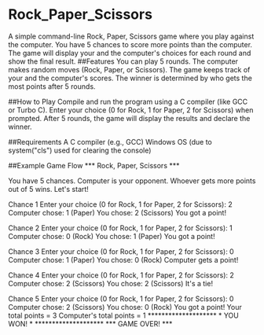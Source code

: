 # Rock_Paper_Scissors
A simple command-line Rock, Paper, Scissors game where you play against the computer. You have 5 chances to score more points than the computer. The game will display your and the computer's choices for each round and show the final result.
##Features
    You can play 5 rounds.
    The computer makes random moves (Rock, Paper, or Scissors).
    The game keeps track of your and the computer's scores.
    The winner is determined by who gets the most points after 5 rounds.

##How to Play
    Compile and run the program using a C compiler (like GCC or Turbo C).
    Enter your choice (0 for Rock, 1 for Paper, 2 for Scissors) when prompted.
    After 5 rounds, the game will display the results and declare the winner.

##Requirements
    A C compiler (e.g., GCC)
    Windows OS (due to system("cls") used for clearing the console)

##Example Game Flow
    *** Rock, Paper, Scissors ***

  You have 5 chances.
  Computer is your opponent.
  Whoever gets more points out of 5 wins.
  Let's start!
  
  Chance 1
  Enter your choice (0 for Rock, 1 for Paper, 2 for Scissors): 2
    Computer chose: 1 (Paper)
    You chose: 2 (Scissors)
    You got a point!
  
  Chance 2
  Enter your choice (0 for Rock, 1 for Paper, 2 for Scissors): 1
    Computer chose: 0 (Rock)
    You chose: 1 (Paper)
    You got a point!
  
  Chance 3
  Enter your choice (0 for Rock, 1 for Paper, 2 for Scissors): 0
    Computer chose: 1 (Paper)
    You chose: 0 (Rock)
    Computer gets a point!
  
  Chance 4
  Enter your choice (0 for Rock, 1 for Paper, 2 for Scissors): 2
    Computer chose: 2 (Scissors)
    You chose: 2 (Scissors)
    It's a tie!
  
  Chance 5
  Enter your choice (0 for Rock, 1 for Paper, 2 for Scissors): 0
    Computer chose: 2 (Scissors)
    You chose: 0 (Rock)
    You got a point!
    Your total points = 3
     Computer's total points = 1
          ********************
          *      YOU WON!     *
          ********************
          *** GAME OVER! ***
